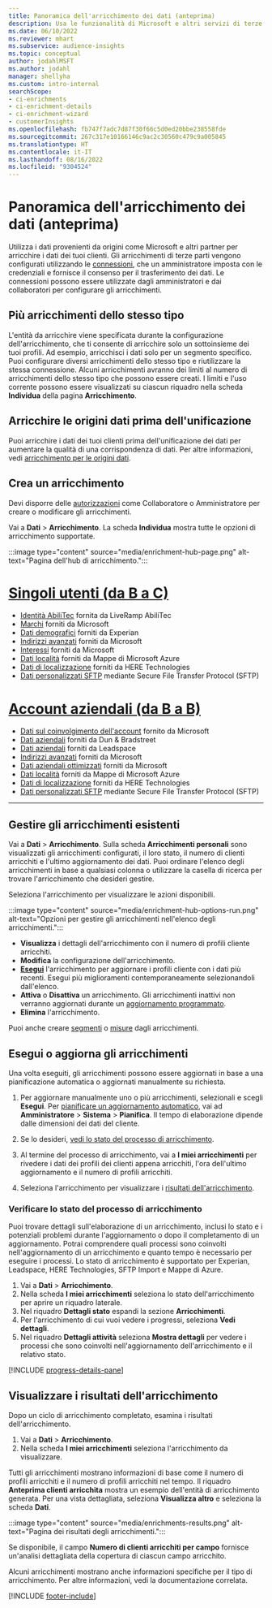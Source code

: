```yaml
---
title: Panoramica dell'arricchimento dei dati (anteprima)
description: Usa le funzionalità di Microsoft e altri servizi di terze parti per arricchire i dati dei tuoi clienti.
ms.date: 06/10/2022
ms.reviewer: mhart
ms.subservice: audience-insights
ms.topic: conceptual
author: jodahlMSFT
ms.author: jodahl
manager: shellyha
ms.custom: intro-internal
searchScope:
- ci-enrichments
- ci-enrichment-details
- ci-enrichment-wizard
- customerInsights
ms.openlocfilehash: fb747f7adc7d87f30f66c5d0ed20bbe238558fde
ms.sourcegitcommit: 267c317e10166146c9ac2c30560c479c9a005845
ms.translationtype: HT
ms.contentlocale: it-IT
ms.lasthandoff: 08/16/2022
ms.locfileid: "9304524"
---
```

# <a name="data-enrichment-preview-overview"></a>Panoramica dell'arricchimento dei dati (anteprima)

Utilizza i dati provenienti da origini come Microsoft e altri partner per arricchire i dati dei tuoi clienti. Gli arricchimenti di terze parti vengono configurati utilizzando le [connessioni](connections.md), che un amministratore imposta con le credenziali e fornisce il consenso per il trasferimento dei dati. Le connessioni possono essere utilizzate dagli amministratori e dai collaboratori per configurare gli arricchimenti.  

## <a name="multiple-enrichments-of-the-same-type"></a>Più arricchimenti dello stesso tipo

L'entità da arricchire viene specificata durante la configurazione dell'arricchimento, che ti consente di arricchire solo un sottoinsieme dei tuoi profili. Ad esempio, arricchisci i dati solo per un segmento specifico. Puoi configurare diversi arricchimenti dello stesso tipo e riutilizzare la stessa connessione. Alcuni arricchimenti avranno dei limiti al numero di arricchimenti dello stesso tipo che possono essere creati. I limiti e l'uso corrente possono essere visualizzati su ciascun riquadro nella scheda **Individua** della pagina **Arricchimento**.

## <a name="enrich-data-sources-before-unification"></a>Arricchire le origini dati prima dell'unificazione

Puoi arricchire i dati dei tuoi clienti prima dell'unificazione dei dati per aumentare la qualità di una corrispondenza di dati. Per altre informazioni, vedi [arricchimento per le origini dati](data-sources-enrichment.md).

## <a name="create-an-enrichment"></a>Crea un arricchimento

Devi disporre delle [autorizzazioni](permissions.md) come Collaboratore o Amministratore per creare o modificare gli arricchimenti.

Vai a **Dati** > **Arricchimento**. La scheda **Individua** mostra tutte le opzioni di arricchimento supportate.

:::image type="content" source="media/enrichment-hub-page.png" alt-text="Pagina dell'hub di arricchimento.":::

# <a name="individual-consumers-b-to-c"></a>[Singoli utenti (da B a C)](#tab/b2c)

- [Identità AbiliTec](enrichment-liveramp.md) fornita da LiveRamp AbiliTec
- [Marchi](enrichment-microsoft.md) forniti da Microsoft
- [Dati demografici](enrichment-experian.md) forniti da Experian
- [Indirizzi avanzati](enrichment-enhanced-addresses.md) forniti da Microsoft
- [Interessi](enrichment-microsoft.md) forniti da Microsoft
- [Dati località](enrichment-azure-maps.md) forniti da Mappe di Microsoft Azure
- [Dati di localizzazione](enrichment-here.md) forniti da HERE Technologies
- [Dati personalizzati SFTP](enrichment-SFTP-custom-import.md) mediante Secure File Transfer Protocol (SFTP)

# <a name="business-accounts-b-to-b"></a>[Account aziendali (da B a B)](#tab/b2b)

- [Dati sul coinvolgimento dell'account](enrichment-office.md) fornito da Microsoft
- [Dati aziendali](enrichment-dnb.md) forniti da Dun & Bradstreet
- [Dati aziendali](enrichment-leadspace.md) forniti da Leadspace
- [Indirizzi avanzati](enrichment-enhanced-addresses.md) forniti da Microsoft
- [Dati aziendali ottimizzati](enrichment-enhanced-company-data.md) forniti da Microsoft
- [Dati località](enrichment-azure-maps.md) forniti da Mappe di Microsoft Azure
- [Dati di localizzazione](enrichment-here.md) forniti da HERE Technologies
- [Dati personalizzati SFTP](enrichment-SFTP-custom-import.md) mediante Secure File Transfer Protocol (SFTP)

---

## <a name="manage-existing-enrichments"></a>Gestire gli arricchimenti esistenti

Vai a **Dati** > **Arricchimento**. Sulla scheda **Arricchimenti personali** sono visualizzati gli arricchimenti configurati, il loro stato, il numero di clienti arricchiti e l'ultimo aggiornamento dei dati. Puoi ordinare l'elenco degli arricchimenti in base a qualsiasi colonna o utilizzare la casella di ricerca per trovare l'arricchimento che desideri gestire.

Seleziona l'arricchimento per visualizzare le azioni disponibili.

:::image type="content" source="media/enrichment-hub-options-run.png" alt-text="Opzioni per gestire gli arricchimenti nell'elenco degli arricchimenti.":::

- **Visualizza** i dettagli dell'arricchimento con il numero di profili cliente arricchiti.
- **Modifica** la configurazione dell'arricchimento.
- [**Esegui**](#run-or-refresh-enrichments) l'arricchimento per aggiornare i profili cliente con i dati più recenti. Esegui più miglioramenti contemporaneamente selezionandoli dall'elenco.
- **Attiva** o **Disattiva** un arricchimento. Gli arricchimenti inattivi non verranno aggiornati durante un [aggiornamento programmato](schedule-refresh.md).
- **Elimina** l'arricchimento.

Puoi anche creare [segmenti](segments.md) o [misure](measures.md) dagli arricchimenti.

## <a name="run-or-refresh-enrichments"></a>Esegui o aggiorna gli arricchimenti

Una volta eseguiti, gli arricchimenti possono essere aggiornati in base a una pianificazione automatica o aggiornati manualmente su richiesta.

1. Per aggiornare manualmente uno o più arricchimenti, selezionali e scegli **Esegui**. Per [pianificare un aggiornamento automatico](schedule-refresh.md), vai ad **Amministratore** > **Sistema** > **Pianifica**. Il tempo di elaborazione dipende dalle dimensioni dei dati del cliente.

1. Se lo desideri, [vedi lo stato del processo di arricchimento](#see-the-progress-of-the-enrichment-process).

1. Al termine del processo di arricchimento, vai a **I miei arricchimenti** per rivedere i dati dei profili dei clienti appena arricchiti, l'ora dell'ultimo aggiornamento e il numero di profili arricchiti.

1. Seleziona l'arricchimento per visualizzare i [risultati dell'arricchimento](#view-enrichment-results).

### <a name="see-the-progress-of-the-enrichment-process"></a>Verificare lo stato del processo di arricchimento

Puoi trovare dettagli sull'elaborazione di un arricchimento, inclusi lo stato e i potenziali problemi durante l'aggiornamento o dopo il completamento di un aggiornamento. Potrai comprendere quali processi sono coinvolti nell'aggiornamento di un arricchimento e quanto tempo è necessario per eseguire i processi. Lo stato di arricchimento è supportato per Experian, Leadspace, HERE Technologies, SFTP Import e Mappe di Azure.

1. Vai a **Dati** > **Arricchimento**.
1. Nella scheda **I miei arricchimenti** seleziona lo stato dell'arricchimento per aprire un riquadro laterale.
1. Nel riquadro **Dettagli stato** espandi la sezione **Arricchimenti**.
1. Per l'arricchimento di cui vuoi vedere i progressi, seleziona **Vedi dettagli**.
1. Nel riquadro **Dettagli attività** seleziona **Mostra dettagli** per vedere i processi che sono coinvolti nell'aggiornamento dell'arricchimento e il relativo stato.

[!INCLUDE [progress-details-pane](includes/progress-details-pane.md)]

## <a name="view-enrichment-results"></a>Visualizzare i risultati dell'arricchimento

Dopo un ciclo di arricchimento completato, esamina i risultati dell'arricchimento.

1. Vai a **Dati** > **Arricchimento**.
1. Nella scheda **I miei arricchimenti** seleziona l'arricchimento da visualizzare.

Tutti gli arricchimenti mostrano informazioni di base come il numero di profili arricchiti e il numero di profili arricchiti nel tempo. Il riquadro **Anteprima clienti arricchita** mostra un esempio dell'entità di arricchimento generata. Per una vista dettagliata, seleziona **Visualizza altro** e seleziona la scheda **Dati**.

:::image type="content" source="media/enrichments-results.png" alt-text="Pagina dei risultati degli arricchimenti.":::

Se disponibile, il campo **Numero di clienti arricchiti per campo** fornisce un'analisi dettagliata della copertura di ciascun campo arricchito.

Alcuni arricchimenti mostrano anche informazioni specifiche per il tipo di arricchimento. Per altre informazioni, vedi la documentazione correlata.

[!INCLUDE [footer-include](includes/footer-banner.md)]
